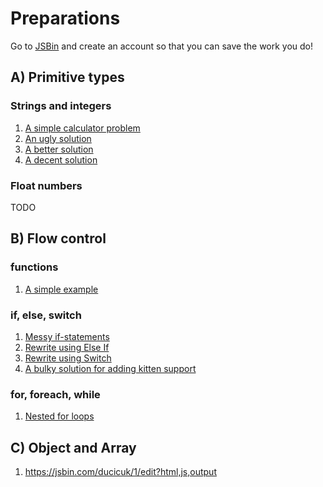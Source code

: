 # Preparations

Go to [JSBin](http://jsbin.com) and create an account so that you can save the work you do!

## A) Primitive types 

### Strings and integers

1. [A simple calculator problem](https://jsbin.com/jubipex/edit?html,js,output)
2. [An ugly solution](https://jsbin.com/lanisel/edit?html,js,output)
3. [A better solution](https://jsbin.com/yebipav/edit?html,js,output)
4. [A decent solution](https://jsbin.com/pavifud/edit?html,js,output)

### Float numbers

TODO

## B) Flow control

### functions

1. [A simple example](https://jsbin.com/jiloruf/edit?html,js,output)

### if, else, switch

1. [Messy if-statements](https://jsbin.com/fuqowun/edit?html,js,output)
2. [Rewrite using Else If](https://jsbin.com/wujeviw/edit?html,js,output)
3. [Rewrite using Switch](https://jsbin.com/kajiqol/edit?html,js,output)
4. [A bulky solution for adding kitten support](https://jsbin.com/pasake/edit?html,js,output)

### for, foreach, while

1. [Nested for loops](https://jsbin.com/xucabeq/edit?html,js,console,output)

## C) Object and Array

1. https://jsbin.com/ducicuk/1/edit?html,js,output

